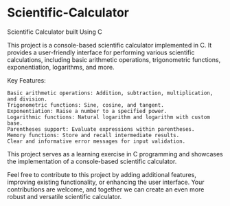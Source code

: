 # Scientific-Calculator
Scientific Calculator built Using C

This project is a console-based scientific calculator implemented in C. It provides a user-friendly interface for performing various scientific calculations, including basic arithmetic operations, trigonometric functions, exponentiation, logarithms, and more.

Key Features:

    Basic arithmetic operations: Addition, subtraction, multiplication, and division.
    Trigonometric functions: Sine, cosine, and tangent.
    Exponentiation: Raise a number to a specified power.
    Logarithmic functions: Natural logarithm and logarithm with custom base.
    Parentheses support: Evaluate expressions within parentheses.
    Memory functions: Store and recall intermediate results.
    Clear and informative error messages for input validation.

This project serves as a learning exercise in C programming and showcases the implementation of a console-based scientific calculator.

Feel free to contribute to this project by adding additional features, improving existing functionality, or enhancing the user interface. Your contributions are welcome, and together we can create an even more robust and versatile scientific calculator.
